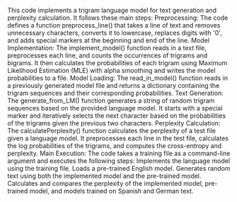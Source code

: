 This code implements a trigram language model for text generation and perplexity calculation. It follows these main steps:
Preprocessing: The code defines a function preprocess_line() that takes a line of text and removes unnecessary characters, converts it to lowercase, replaces digits with '0', and adds special markers at the beginning and end of the line.
Model Implementation: The implement_model() function reads in a text file, preprocesses each line, and counts the occurrences of trigrams and bigrams. It then calculates the probabilities of each trigram using Maximum Likelihood Estimation (MLE) with alpha smoothing and writes the model probabilities to a file.
Model Loading: The read_in_model() function reads in a previously generated model file and returns a dictionary containing the trigram sequences and their corresponding probabilities.
Text Generation: The generate_from_LM() function generates a string of random trigram sequences based on the provided language model. It starts with a special marker and iteratively selects the next character based on the probabilities of the trigrams given the previous two characters.
Perplexity Calculation: The calculatePerplexity() function calculates the perplexity of a test file given a language model. It preprocesses each line in the test file, calculates the log probabilities of the trigrams, and computes the cross-entropy and perplexity.
Main Execution: The code takes a training file as a command-line argument and executes the following steps:
Implements the language model using the training file.
Loads a pre-trained English model.
Generates random text using both the implemented model and the pre-trained model.
Calculates and compares the perplexity of the implemented model, pre-trained model, and models trained on Spanish and German text.

